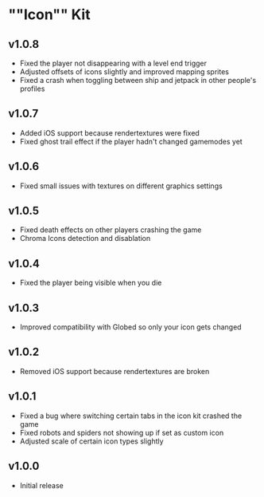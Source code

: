 # ""Icon"" Kit
## v1.0.8
- Fixed the player not disappearing with a level end trigger
- Adjusted offsets of icons slightly and improved mapping sprites
- Fixed a crash when toggling between ship and jetpack in other people's profiles

## v1.0.7
- Added iOS support because rendertextures were fixed
- Fixed ghost trail effect if the player hadn't changed gamemodes yet

## v1.0.6
- Fixed small issues with textures on different graphics settings

## v1.0.5
- Fixed death effects on other players crashing the game
- Chroma Icons detection and disablation

## v1.0.4
- Fixed the player being visible when you die

## v1.0.3
- Improved compatibility with Globed so only your icon gets changed

## v1.0.2
- Removed iOS support because rendertextures are broken

## v1.0.1
- Fixed a bug where switching certain tabs in the icon kit crashed the game
- Fixed robots and spiders not showing up if set as custom icon
- Adjusted scale of certain icon types slightly

## v1.0.0
- Initial release
